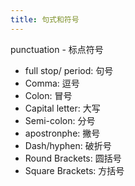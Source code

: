 ```yaml
---
title: 句式和符号
---
```



punctuation - 标点符号
- full stop/ period: 句号
- Comma: 逗号
- Colon: 冒号
- Capital letter: 大写
- Semi-colon: 分号
- apostronphe: 撇号
- Dash/hyphen: 破折号
- Round Brackets: 圆括号
- Square Brackets: 方括号